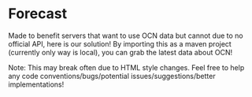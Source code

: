 # Forecast
Made to benefit servers that want to use OCN data but cannot due to no official API, here is our solution! By importing this as a maven project (currently only way is local), you can grab the latest data about OCN!

Note: This may break often due to HTML style changes. Feel free to help any code conventions/bugs/potential issues/suggestions/better implementations!
